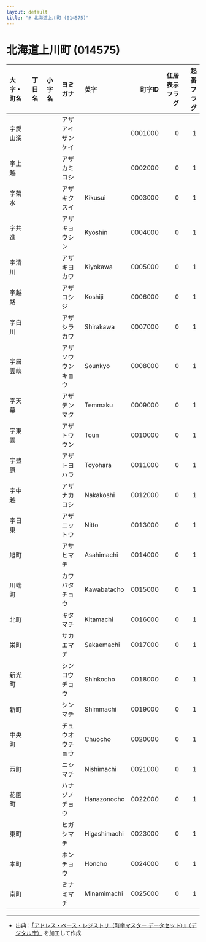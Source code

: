 ```yaml
---
layout: default
title: "# 北海道上川町 (014575)"
---
```


# 北海道上川町 (014575)

| 大字・町名 | 丁目名 | 小字名 | ヨミガナ | 英字 | 町字ID | 住居表示フラグ | 起番フラグ |
|:--------|:------|:------|:-----------------|:---------------------|--------:|----------:|--------:|
| 字愛山溪 |  |  | アザアイザンケイ |  | 0001000 | 0 | 1 |
| 字上越 |  |  | アザカミコシ |  | 0002000 | 0 | 1 |
| 字菊水 |  |  | アザキクスイ | Kikusui | 0003000 | 0 | 1 |
| 字共進 |  |  | アザキョウシン | Kyoshin | 0004000 | 0 | 1 |
| 字清川 |  |  | アザキヨカワ | Kiyokawa | 0005000 | 0 | 1 |
| 字越路 |  |  | アザコシジ | Koshiji | 0006000 | 0 | 1 |
| 字白川 |  |  | アザシラカワ | Shirakawa | 0007000 | 0 | 1 |
| 字層雲峡 |  |  | アザソウウンキョウ | Sounkyo | 0008000 | 0 | 1 |
| 字天幕 |  |  | アザテンマク | Temmaku | 0009000 | 0 | 1 |
| 字東雲 |  |  | アザトウウン | Toun | 0010000 | 0 | 1 |
| 字豊原 |  |  | アザトヨハラ | Toyohara | 0011000 | 0 | 1 |
| 字中越 |  |  | アザナカコシ | Nakakoshi | 0012000 | 0 | 1 |
| 字日東 |  |  | アザニットウ | Nitto | 0013000 | 0 | 1 |
| 旭町 |  |  | アサヒマチ | Asahimachi | 0014000 | 0 | 1 |
| 川端町 |  |  | カワバタチョウ | Kawabatacho | 0015000 | 0 | 1 |
| 北町 |  |  | キタマチ | Kitamachi | 0016000 | 0 | 1 |
| 栄町 |  |  | サカエマチ | Sakaemachi | 0017000 | 0 | 1 |
| 新光町 |  |  | シンコウチョウ | Shinkocho | 0018000 | 0 | 1 |
| 新町 |  |  | シンマチ | Shimmachi | 0019000 | 0 | 1 |
| 中央町 |  |  | チュウオウチョウ | Chuocho | 0020000 | 0 | 1 |
| 西町 |  |  | ニシマチ | Nishimachi | 0021000 | 0 | 1 |
| 花園町 |  |  | ハナゾノチョウ | Hanazonocho | 0022000 | 0 | 1 |
| 東町 |  |  | ヒガシマチ | Higashimachi | 0023000 | 0 | 1 |
| 本町 |  |  | ホンチョウ | Honcho | 0024000 | 0 | 1 |
| 南町 |  |  | ミナミマチ | Minamimachi | 0025000 | 0 | 1 |

---

- 出典：[「アドレス・ベース・レジストリ（町字マスター データセット）』（デジタル庁）](https://www.digital.go.jp/policies/base_registry_address/) を加工して作成